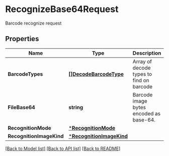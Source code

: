 # RecognizeBase64Request

Barcode recognize request

## Properties

Name | Type | Description | Notes
---- | ---- | ----------- | -----
**BarcodeTypes** | [**[]DecodeBarcodeType**](DecodeBarcodeType.md) | Array of decode types to find on barcode |
**FileBase64** | **string** | Barcode image bytes encoded as base-64. |
**RecognitionMode** | [***RecognitionMode**](RecognitionMode.md) |  | [optional]
**RecognitionImageKind** | [***RecognitionImageKind**](RecognitionImageKind.md) |  | [optional]

[[Back to Model list]](../README.md#documentation-for-models) [[Back to API list]](../README.md#documentation-for-api-endpoints) [[Back to README]](../README.md)
